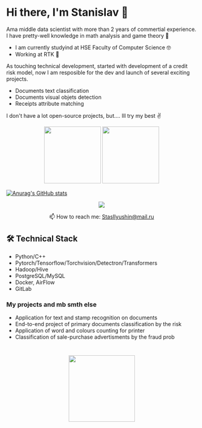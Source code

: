 # Hi there, I'm Stanislav 👋
Ama middle data scientist with more than 2 years of commertial experience. I have pretty-well knowledge in math analysis and game theory 🧐

* I am currently studyind at HSE Faculty of Computer Science 🤓
* Working at RTK 💼

As touching technical development, started with development of a credit risk model, now I am resposible for the dev and launch of several exciting projects.

* Documents text classification 
* Documents visual objets detection
* Receipts attribute matching

I don't have a lot open-source projects, but.... Ill try my best ✌️

<p align='center'>
   <a href="https://github-readme-stats.vercel.app/api?username=StanislavII&show_icons=true&count_private=true"><img
           height=150
           src="https://github-readme-stats.vercel.app/api?username=StanislavII&show_icons=true&count_private=true"/></a>
   <a href="https://github.com/StanislavII/github-readme-stats"><img height=150
                                                                  src="https://github-readme-stats.vercel.app/api/top-langs/?username=StanislavII&layout=compact"/></a>
</p>

[![Anurag's GitHub stats](https://github-readme-stats.vercel.app/api?username=StanislavII)](https://github.com/anuraghazra/github-readme-stats)

<p align='center'>
   <a href="https://t.me/stas1kstas1k">
       <img src="https://img.shields.io/badge/Telegram-2CA5E0?style=for-the-badge&logo=telegram&logoColor=white"/>
   </a>
   
<p align='center'>
   📫 How to reach me: <a href='mailto:StasIlyushin@mail.ru'>StasIlyushin@mail.ru</a>
</p>

## 🛠 Technical Stack
*   Python/C++
*   Pytorch/Tensorflow/Torchvision/Detectron/Transformers
*   Hadoop/Hive
*   PostgreSQL/MySQL
*   Docker, AirFlow
*   GitLab

### My projects and mb smth else 

*   Application for text and stamp recognition on documents 
*   End-to-end project of primary documents classification by the risk
*   Application of word and colours counting for printer
*   Classification of sale-purchase advertisments by the fraud prob


<div align="center" style="margin: 40px 0">
   <a href="https://github.com/StanislavII/github-profile-views-counter">
       <img width="175px" src="https://komarev.com/ghpvc/?username=StanislavII&color=DE002D">
   </a>
</div>

